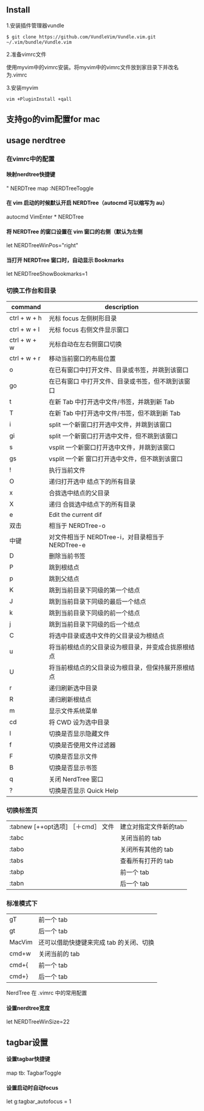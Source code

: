 ## Install

1.安装插件管理器vundle
```
$ git clone https://github.com/VundleVim/Vundle.vim.git ~/.vim/bundle/Vundle.vim
```

2.准备vimrc文件

使用myvim中的vimrc安装。将myvim中的vimrc文件放到家目录下并改名为.vimrc

3.安装myvim
```
vim +PluginInstall +qall
```

## 支持go的vim配置for mac

## usage nerdtree
### 在vimrc中的配置
#### 映射nerdtree快捷键
" NERDTree
map <F10> :NERDTreeToggle<CR>
#### 在 vim 启动的时候默认开启 NERDTree（autocmd 可以缩写为 au）
autocmd VimEnter * NERDTree
#### 将 NERDTree 的窗口设置在 vim 窗口的右侧（默认为左侧
let NERDTreeWinPos="right"
#### 当打开 NERDTree 窗口时，自动显示 Bookmarks
let NERDTreeShowBookmarks=1

### 切换工作台和目录

|command|description|
|---|---|
|ctrl + w + h|    光标 focus 左侧树形目录
|ctrl + w + l|    光标 focus 右侧文件显示窗口
|ctrl + w + w|    光标自动在左右侧窗口切换
|ctrl + w + r|    移动当前窗口的布局位置
|o |      在已有窗口中打开文件、目录或书签，并跳到该窗口
|go |     在已有窗口 中打开文件、目录或书签，但不跳到该窗口
|t |      在新 Tab 中打开选中文件/书签，并跳到新 Tab
|T  |     在新 Tab 中打开选中文件/书签，但不跳到新 Tab
|i |      split 一个新窗口打开选中文件，并跳到该窗口
|gi |     split 一个新窗口打开选中文件，但不跳到该窗口
|s |      vsplit 一个新窗口打开选中文件，并跳到该窗口
|gs|      vsplit 一个新 窗口打开选中文件，但不跳到该窗口
|!  |     执行当前文件
|O |      递归打开选中 结点下的所有目录
|x |      合拢选中结点的父目录
|X |      递归 合拢选中结点下的所有目录
|e |      Edit the current dif
|双击|    相当于 NERDTree-o
|中键|    对文件相当于 NERDTree-i，对目录相当于 NERDTree-e
|D |      删除当前书签
|P |      跳到根结点
|p  |     跳到父结点
|K|       跳到当前目录下同级的第一个结点
|J |      跳到当前目录下同级的最后一个结点
|k |      跳到当前目录下同级的前一个结点
|j |      跳到当前目录下同级的后一个结点
|C |      将选中目录或选中文件的父目录设为根结点
|u  |     将当前根结点的父目录设为根目录，并变成合拢原根结点
|U|       将当前根结点的父目录设为根目录，但保持展开原根结点
|r |      递归刷新选中目录
|R   |    递归刷新根结点
|m |      显示文件系统菜单
|cd|      将 CWD 设为选中目录
|I|       切换是否显示隐藏文件
|f |      切换是否使用文件过滤器
|F |      切换是否显示文件
|B |      切换是否显示书签
|q|       关闭 NerdTree 窗口
|?|       切换是否显示 Quick Help

### 切换标签页

|||
|---|---|
|:tabnew [++opt选项] ［＋cmd］ 文件|      建立对指定文件新的tab
|:tabc |  关闭当前的 tab
|:tabo|   关闭所有其他的 tab
|:tabs|   查看所有打开的 tab
|:tabp|   前一个 tab
|:tabn|   后一个 tab

### 标准模式下

|||
|---|---|
|gT  |    前一个 tab
|gt  |    后一个 tab
|MacVim |还可以借助快捷键来完成 tab 的关闭、切换
|cmd+w  | 关闭当前的 tab
|cmd+{|   前一个 tab
|cmd+} |  后一个 tab


NerdTree 在 .vimrc 中的常用配置

#### 设置nerdtree宽度
let NERDTreeWinSize=22

## tagbar设置
#### 设置tagbar快捷键
map tb: TagbarToggle<CR>
#### 设置启动时自动focus
let g:tagbar_autofocus = 1
